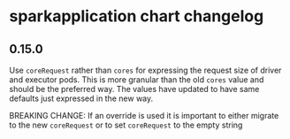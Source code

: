 # sparkapplication chart changelog

## 0.15.0

Use `coreRequest` rather than `cores` for expressing the request size of driver and executor pods.
This is more granular than the old `cores` value and should be the preferred way. The values have
updated to have same defaults just expressed in the new way.

BREAKING CHANGE: If an override is used it is important to either migrate to the new `coreRequest`
or to set `coreRequest` to the empty string